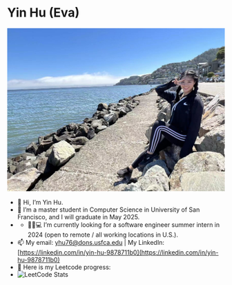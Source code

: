 # Yin Hu (Eva)

![Me](https://github.com/geniuseva/geniuseva/blob/853fac80b1ff74a645ccad1f78c854280addc2a5/profile_pic.JPG)

- 👋 Hi, I’m Yin Hu.
- 👩‍ I’m a master student in Computer Science in University of San Francisco, and I will graduate in May 2025.
- - 🙋‍♀️💻 I’m currently looking for a software engineer summer intern in 2024 (open to remote / all working locations in U.S.).
- 📫 My email: yhu76@dons.usfca.edu | My LinkedIn: [https://linkedin.com/in/yin-hu-9878711b0](https://linkedin.com/in/yin-hu-9878711b0) 
- 📌 Here is my Leetcode progress:
- ![LeetCode Stats](https://leetcard.jacoblin.cool/geniuseva?theme=unicorn&font=Baloo%202&ext=heatmap)
